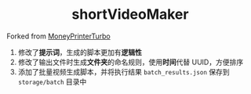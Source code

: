 <h1 align="center">shortVideoMaker</h1>

Forked from [MoneyPrinterTurbo](https://github.com/harry0703/MoneyPrinterTurbo)

1. 修改了**提示词**，生成的脚本更加有**逻辑性**
2. 修改了输出文件时生成**文件夹**的命名规则，使用**时间**代替 UUID，方便排序
3. 添加了批量视频生成脚本，并将执行结果 `batch_results.json` 保存到 `storage/batch` 目录中